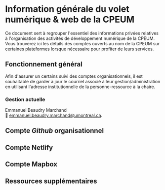 # Information générale du volet numérique & web de la CPEUM

Ce document sert à regrouper l'essentiel des informations privées relatives à l'organisation des activités de développement numérique de la CPEUM.
Vous trouverez ici les détails des comptes ouverts au nom de la CPEUM sur certaines plateformes lorsque nécessaire pour profiter de leurs services.

## Fonctionnement général

Afin d'assurer un certains suivi des comptes organisationnels, il est souhaitable de garder à jour le courriel associé à leur gestion/administration en utilisant l'adresse institutionnelle de la personne-ressource à la chaire.

### Gestion actuelle

Emmanuel Beaudry Marchand<br>
:email: <emmanuel.beaudry.marchand@umontreal.ca>.

## Compte _Github_ organisationnel

## Compte Netlify

## Compte Mapbox

## Ressources supplémentaires
